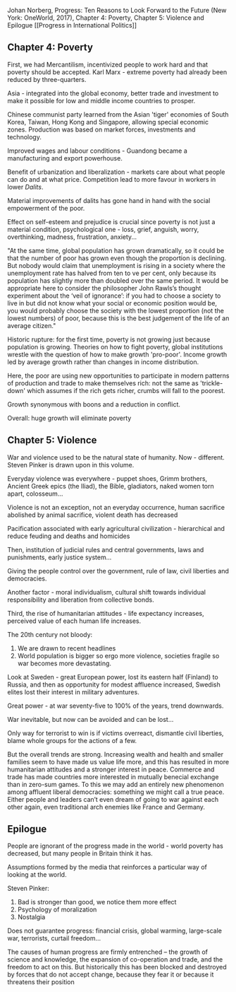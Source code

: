 Johan Norberg, Progress: Ten Reasons to Look Forward to the Future (New York: OneWorld, 2017), Chapter 4: Poverty, Chapter 5: Violence and Epilogue
[[Progress in International Politics]]

## Chapter 4: Poverty

First, we had Mercantilism, incentivized people to work hard and that poverty should be accepted. Karl Marx - extreme poverty had already been reduced by three-quarters.

Asia - integrated into the global economy, better trade and investment to  make it possible for low and middle income countries to prosper.

Chinese communist party learned from the Asian 'tiger' economies of South Korea, Taiwan, Hong Kong and Singapore, allowing special economic zones. Production was based on market forces, investments and technology.

Improved wages and labour conditions - Guandong became a manufacturing and export powerhouse.

Benefit of urbanization and liberalization - markets care about what people can do and at what price. Competition lead to more favour in workers in lower *Dalits*.

Material improvements of dalits has gone hand in hand with the social empowerment of the poor.

Effect on self-esteem and prejudice is crucial since poverty is not just a material condition, psychological one - loss, grief, anguish, worry, overthinking, madness, frustration, anxiety...

"At the same time, global population has grown dramatically, so it could be that the number of poor has grown even though the proportion is declining. But nobody would claim that unemployment is rising in a society where the unemployment rate has halved from ten to  ve per cent, only because its population has slightly more than doubled over the same period. It would  be  appropriate  here  to  consider  the  philosopher  John Rawls’s thought experiment about the ‘veil of ignorance’: if you had to choose a society to live in but did not know what your social  or  economic  position  would  be,  you  would  probably choose the society with the lowest proportion (not the lowest numbers) of poor, because this is the best judgement of the life of an average citizen."

Historic rupture: for the first time, poverty is not growing just because population is growing. Theories on how to fight poverty, global institutions wrestle with the question of how to make growth 'pro-poor'. Income growth led by average growth rather than changes in income distribution.

Here, the poor are using new opportunities to participate in modern patterns of production and trade to make themselves rich: not the same as 'trickle-down' which assumes if the rich gets richer, crumbs will fall to the poorest.

Growth synonymous with boons and a reduction in conflict.

Overall: huge growth will eliminate poverty

## Chapter 5: Violence

War and violence used to be the natural state of humanity. Now - different. Steven Pinker is drawn upon in this volume.

Everyday violence was everywhere - puppet shoes, Grimm brothers, Ancient Greek epics (the Iliad), the Bible, gladiators, naked women torn apart, colosseum...

Violence is not an exception, not an everyday occurrence, human sacrifice abolished by animal sacrifice, violent death has decreased

Pacification associated with early agricultural civilization - hierarchical and reduce feuding and deaths and homicides

Then, institution of judicial rules and central governments, laws and punishments, early justice system...

Giving the people control over the government, rule of law, civil liberties and democracies.

Another factor - moral individualism, cultural shift towards individual responsibility and liberation from collective bonds.

Third, the rise of humanitarian attitudes - life expectancy increases, perceived value of each human life increases.

The 20th century not bloody:
1. We are drawn to recent headlines
2. World population is bigger so ergo more violence, societies fragile so war becomes more devastating.

Look at Sweden - great European power, lost its eastern half (Finland) to Russia, and then as opportunity for modest affluence increased, Swedish elites lost their interest in military adventures.

Great power - at war seventy-five to 100% of the years, trend downwards.

War inevitable, but now can be avoided and can be lost...

Only way for terrorist to win is if victims overreact, dismantle civil liberties, blame whole groups for the actions of a few.

But the overall trends are strong. Increasing wealth and health  and  smaller  families  seem  to  have  made  us  value  life more, and this has resulted in more humanitarian attitudes and a stronger interest in peace. Commerce and trade has made countries more interested in mutually benecial exchange than in zero-sum games. To this we may add an entirely new phenomenon among affluent liberal democracies: something we might call a true peace.  Either people and leaders can’t even dream of going to war against each other again, even traditional arch enemies like France and Germany.


## Epilogue

People are ignorant of the progress made in the world - world poverty has decreased, but many people in Britain think it has. 

Assumptions formed by the media that reinforces a particular way of looking at the world.

Steven Pinker:
1. Bad is stronger than good, we notice them more effect
2. Psychology of moralization
3. Nostalgia

Does not guarantee progress: financial crisis, global warming, large-scale war, terrorists, curtail freedom...

The causes of human progress are  firmly entrenched – the growth of science and knowledge, the expansion of co-operation and trade, and the freedom to act on this. But historically this  has  been  blocked  and  destroyed  by  forces  that  do  not accept change, because they fear it or because it threatens their position